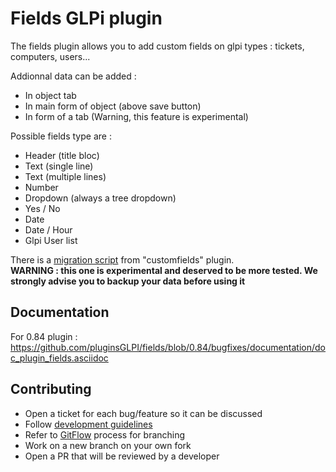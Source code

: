 # Fields GLPi plugin

The fields plugin allows you to add custom fields on glpi types : tickets, computers, users...

Addionnal data can be added :
 * In object tab
 * In main form of object (above save button)
 * In form of a tab (Warning, this feature is experimental)

Possible fields type are :
 * Header (title bloc)
 * Text (single line)
 * Text (multiple lines)
 * Number
 * Dropdown (always a tree dropdown)
 * Yes / No
 * Date
 * Date / Hour
 * Glpi User list

There is a [migration script](https://github.com/pluginsGLPI/customfields/blob/master/scripts/migrate-to-fields.php) from "customfields" plugin.  
**WARNING : this one is experimental and deserved to be more tested. We strongly advise you to backup your data before using it**


## Documentation

For 0.84 plugin : https://github.com/pluginsGLPI/fields/blob/0.84/bugfixes/documentation/doc_plugin_fields.asciidoc

## Contributing

* Open a ticket for each bug/feature so it can be discussed
* Follow [development guidelines](http://glpi-developer-documentation.readthedocs.io/en/latest/plugins.html)
* Refer to [GitFlow](http://git-flow.readthedocs.io/) process for branching
* Work on a new branch on your own fork
* Open a PR that will be reviewed by a developer
